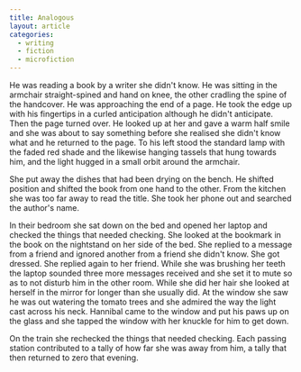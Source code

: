 ```yaml
---
title: Analogous
layout: article
categories:
  - writing
  - fiction
  - microfiction
---
```

He was reading a book by a writer she didn't know. He was sitting in the
armchair straight-spined and hand on knee, the other cradling the spine of the
handcover. He was approaching the end of a page. He took the edge up with his
fingertips in a curled anticipation although he didn't anticipate. Then the page
turned over. He looked up at her and gave a warm half smile and she was about to
say something before she realised she didn't know what and he returned to the
page. To his left stood the standard lamp with the faded red shade and the
likewise hanging tassels that hung towards him, and the light hugged in a small
orbit around the armchair.

She put away the dishes that had been drying on the bench. He shifted position
and shifted the book from one hand to the other. From the kitchen she was too
far away to read the title. She took her phone out and searched the author's
name.

In their bedroom she sat down on the bed and opened her laptop and checked the
things that needed checking. She looked at the bookmark in the book on the
nightstand on her side of the bed. She replied to a message from a friend and
ignored another from a friend she didn't know. She got dressed. She replied
again to her friend. While she was brushing her teeth the laptop sounded three
more messages received and she set it to mute so as to not disturb him in the
other room. While she did her hair she looked at herself in the mirror for
longer than she usually did. At the window she saw he was out watering the
tomato trees and she admired the way the light cast across his neck. Hannibal
came to the window and put his paws up on the glass and she tapped the window
with her knuckle for him to get down.

On the train she rechecked the things that needed checking. Each passing station
contributed to a tally of how far she was away from him, a tally that then
returned to zero that evening.
